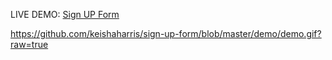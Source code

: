 LIVE DEMO:
[Sign UP Form](https://keishaharris.github.io/sign-up-form)

https://github.com/keishaharris/sign-up-form/blob/master/demo/demo.gif?raw=true
